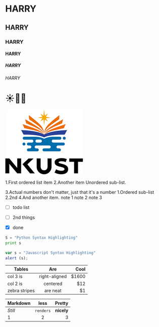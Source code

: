 # HARRY
## HARRY
### HARRY
#### HARRY
##### HARRY
###### HARRY

# :sunny::dog::shit:

![NKUST](NKUST.png "NKUST")

1.First ordered list item
2.Another item
Unordered sub-list.

3.Actual numbers don't matter, just that it's a number
1.Ordered sub-list
2.2nd
4.And another item.
note 1 note 2 note 3





- [ ] todo list 
- [ ] 2nd things
- [x] done


```python
S = "Python Syntax Highlighting"
print s
```
```javascript
var s = "Javascript Syntax Highlighting"
alert (s);
```

| Tables        | Are           | Cool  |
| ------------- |:-------------:| ----:|
| col 3 is      | right-aligned | $1600 |
| col 2 is      |   centered    |   $12 |
| zebra stripes |    are neat   |    $1 |

| Markdown      | less          | Pretty|
| ------------- |:-------------:| -----:|
| *Still*       | `renders`     | **nicely**|
| 1             | 2             | 3|
